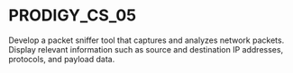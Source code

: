 # PRODIGY_CS_05
Develop a packet sniffer tool that captures and analyzes network packets. Display relevant information such as source and destination IP addresses, protocols, and payload data. 
